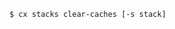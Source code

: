 <!-- usedin: [ _includes/_inlines/Tutorials/common/2014-09-26-local-cached-copy-error/2014-09-26-local-cached-copy-error_when-you-deploy-to-your-.md] -->

```
$ cx stacks clear-caches [-s stack]
```
